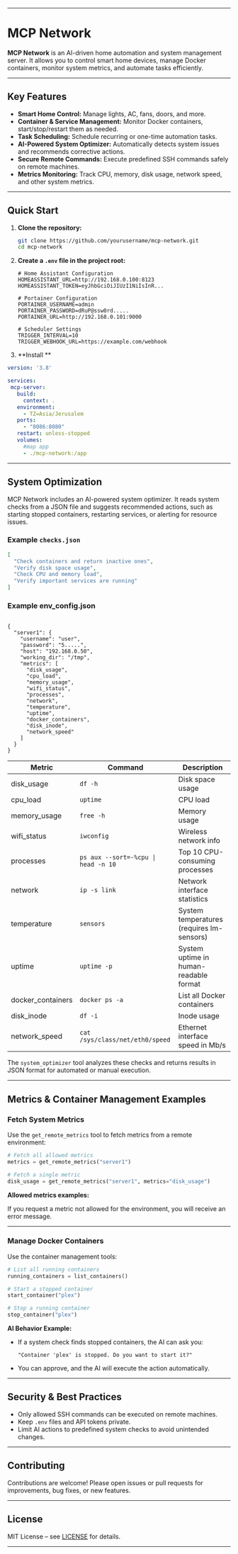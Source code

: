 
---

# MCP Network

**MCP Network** is an AI-driven home automation and system management server.
It allows you to control smart home devices, manage Docker containers, monitor system metrics, and automate tasks efficiently.

---

## Key Features

* **Smart Home Control:** Manage lights, AC, fans, doors, and more.
* **Container & Service Management:** Monitor Docker containers, start/stop/restart them as needed.
* **Task Scheduling:** Schedule recurring or one-time automation tasks.
* **AI-Powered System Optimizer:** Automatically detects system issues and recommends corrective actions.
* **Secure Remote Commands:** Execute predefined SSH commands safely on remote machines.
* **Metrics Monitoring:** Track CPU, memory, disk usage, network speed, and other system metrics.

---

## Quick Start

1. **Clone the repository:**

   ```bash
   git clone https://github.com/yourusername/mcp-network.git
   cd mcp-network
   ```

2. **Create a `.env` file in the project root:**

   ```env
   # Home Assistant Configuration
   HOMEASSISTANT_URL=http://192.168.0.100:8123
   HOMEASSISTANT_TOKEN=eyJhbGciOiJIUzI1NiIsInR...

   # Portainer Configuration
   PORTAINER_USERNAME=admin
   PORTAINER_PASSWORD=dRuP@ssw0rd.....
   PORTAINER_URL=http://192.168.0.101:9000

   # Scheduler Settings
   TRIGGER_INTERVAL=10
   TRIGGER_WEBHOOK_URL=https://example.com/webhook
   ```

3. **Install **

 ```docker-compose.yml
version: '3.8'

services:
  mcp-server:
    build:
      context: .
    environment:
      - TZ=Asia/Jerusalem
    ports:
      - "8086:8080"
    restart: unless-stopped
    volumes:
      #map app
      - ./mcp-network:/app  
   ```
---

## System Optimization

MCP Network includes an AI-powered system optimizer. It reads system checks from a JSON file and suggests recommended actions, such as starting stopped containers, restarting services, or alerting for resource issues.

### Example `checks.json`

```json
[
  "Check containers and return inactive ones",
  "Verify disk space usage",
  "Check CPU and memory load",
  "Verify important services are running"
]
```
### Example env_config.json
```

{
  "server1": {
    "username": "user",
    "password": "5.....",
    "host": "192.168.0.50",
    "working_dir": "/tmp",
    "metrics": [
      "disk_usage",
      "cpu_load",
      "memory_usage",
      "wifi_status",
      "processes",
      "network",
      "temperature",
      "uptime",
      "docker_containers",
      "disk_inode",
      "network_speed"
    ]
  }
}

```
| Metric             | Command                             | Description                               |
| ------------------ | ----------------------------------- | ----------------------------------------- |
| disk\_usage        | `df -h`                             | Disk space usage                          |
| cpu\_load          | `uptime`                            | CPU load                                  |
| memory\_usage      | `free -h`                           | Memory usage                              |
| wifi\_status       | `iwconfig`                          | Wireless network info                     |
| processes          | `ps aux --sort=-%cpu \| head -n 10` | Top 10 CPU-consuming processes            |
| network            | `ip -s link`                        | Network interface statistics              |
| temperature        | `sensors`                           | System temperatures (requires lm-sensors) |
| uptime             | `uptime -p`                         | System uptime in human-readable format    |
| docker\_containers | `docker ps -a`                      | List all Docker containers                |
| disk\_inode        | `df -i`                             | Inode usage                               |
| network\_speed     | `cat /sys/class/net/eth0/speed`     | Ethernet interface speed in Mb/s          |


The `system_optimizer` tool analyzes these checks and returns results in JSON format for automated or manual execution.

---

## Metrics & Container Management Examples

### Fetch System Metrics

Use the `get_remote_metrics` tool to fetch metrics from a remote environment:

```python
# Fetch all allowed metrics
metrics = get_remote_metrics("server1")

# Fetch a single metric
disk_usage = get_remote_metrics("server1", metrics="disk_usage")
```

**Allowed metrics examples:**
  
If you request a metric not allowed for the environment, you will receive an error message.

---

### Manage Docker Containers

Use the container management tools:

```python
# List all running containers
running_containers = list_containers()

# Start a stopped container
start_container("plex")

# Stop a running container
stop_container("plex")
```

**AI Behavior Example:**

* If a system check finds stopped containers, the AI can ask you:

  `"Container 'plex' is stopped. Do you want to start it?"`

* You can approve, and the AI will execute the action automatically.

---

## Security & Best Practices

* Only allowed SSH commands can be executed on remote machines.
* Keep `.env` files and API tokens private.
* Limit AI actions to predefined system checks to avoid unintended changes.

---

## Contributing

Contributions are welcome! Please open issues or pull requests for improvements, bug fixes, or new features.

---

## License

MIT License – see [LICENSE](LICENSE) for details.

---





